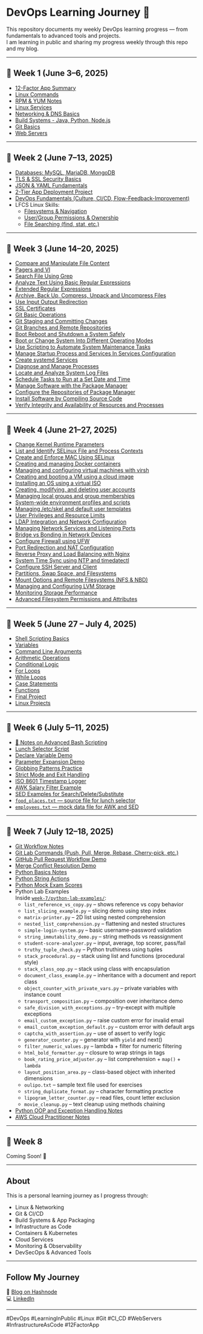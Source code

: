 # DevOps Learning Journey 🚀

This repository documents my weekly DevOps learning progress — from fundamentals to advanced tools and projects.  
I am learning in public and sharing my progress weekly through this repo and my blog.

---

## 📅 Week 1 (June 3–6, 2025)

- [12-Factor App Summary](week-1/12-factor-app-summary.md)
- [Linux Commands](week-1/linux-commands.md)
- [RPM & YUM Notes](week-1/rpm-yum-notes.md)
- [Linux Services](week-1/linux-services.md)
- [Networking & DNS Basics](week-1/networking-dns-basics.md)
- [Build Systems - Java, Python, Node.js](week-1/build-systems-java-python-node.md)
- [Git Basics](week-1/git-basics.md)
- [Web Servers](week-1/web-servers.md)

---

## 📅 Week 2 (June 7–13, 2025)
- [Databases: MySQL, MariaDB, MongoDB](week-2/databases.md)
- [TLS & SSL Security Basics](week-2/tls-ssl.md)
- [JSON & YAML Fundamentals](week-2/json-yaml-basic.md)
- [2-Tier App Deployment Project](week-2/2-tier-deployment.md)
- [DevOps Fundamentals (Culture, CI/CD, Flow-Feedback-Improvement)](week-2/devops-fundamentals.md)
- LFCS Linux Skills:
  - [Filesystems & Navigation](week-2/filesystems-and-navigation.md)
  - [User/Group Permissions & Ownership](week-2/user-groups-perms-ownership.md)
  - [File Searching (find, stat, etc.)](week-2/file-searching.md)

---

## 📅 Week 3 (June 14–20, 2025)
- [Compare and Manipulate File Content](week-3/comparing-manipulating-files.md)
- [Pagers and VI](week-3/pagers-vi.md)
- [Search File Using Grep](week-3/grep.md)
- [Analyze Text Using Basic Regular Expressions](week-3/basic-regex.md)
- [Extended Regular Expressions](week-3/extended-regex.md)
- [Archive, Back Up, Compress, Unpack and Uncompress Files](week-3/archive-compress-backup.md)
- [Use Input Output Redirection](week-3/input-output-redirection.md)
- [SSL Certificates](week-3/ssl-certificates.md)
- [Git Basic Operations](week-3/git-basics.md)
- [Git Staging and Committing Changes](week-3/git-staging-committing.md)
- [Git Branches and Remote Repositories](week-3/git-branches-remote-repositories.md)
- [Boot Reboot and Shutdown a System Safely](week-3/boot-reboot-shutdown.md)
- [Boot or Change System Into Different Operating Modes](week-3/operating-modes.md)
- [Use Scripting to Automate System Maintenance Tasks](week-3/scripting-to-automate.md)
- [Manage Startup Process and Services In Services Configuration](week-3/startup-process-services.md)
- [Create systemd Services](week-3/systemd-services.md)
- [Diagnose and Manage Processes](week-3/diagnose-manage-processes.md)
- [Locate and Analyze System Log Files](week-3/system-log-files.md)
- [Schedule Tasks to Run at a Set Date and Time](week-3/schedule-tasks.md)
- [Manage Software with the Package Manager](week-3/package-manager.md)
- [Configure the Repositories of Package Manager](week-3/configure-package-manager.md)
- [Install Software by Compiling Source Code](week-3/compiling-source-code.md)
- [Verify Integrity and Availability of Resources and Processes](week-3/verify-integrity-availability.md)
  
---
## 📅 Week 4 (June 21–27, 2025)

- [Change Kernel Runtime Parameters](week-4/kernel-parameters.md)
- [List and Identify SELinux File and Process Contexts](week-4/selinux-contexts.md)
- [Create and Enforce MAC Using SELinux](week-4/selinux-mac-enforcement.md)
- [Creating and managing Docker containers](week-4/containers.md)
- [Managing and configuring virtual machines with virsh](week-4/vms-basics.md)
- [Creating and booting a VM using a cloud image](week-4/vms-installation.md)
- [Installing an OS using a virtual ISO](week-4/vms-install-from-iso.md)
- [Creating, modifying, and deleting user accounts](week-4/user-management.md)
- [Managing local groups and group memberships](week-4/group-management.md)
- [System-wide environment profiles and scripts](week-4/env-management.md)
- [Managing /etc/skel and default user templates](week-4/template-env.md)
- [User Privileges and Resource Limits](week-4/user-privileges-resource-limits.md)
- [LDAP Integration and Network Configuration](week-4/ldap-network-config.md)
- [Managing Network Services and Listening Ports](week-4/network-services.md)
- [Bridge vs Bonding in Network Devices](week-4/bridge-vs-bonding.md)
- [Configure Firewall using UFW](week-4/firewall-ufw.md)
- [Port Redirection and NAT Configuration](week-4/port-redirection-nat.md)
- [Reverse Proxy and Load Balancing with Nginx](week-4/nginx-reverseproxy-loadbalancer.md)
- [System Time Sync using NTP and timedatectl](week-4/htp-time-sync.md)
- [Configure SSH Server and Client](week-4/ssh-server-client.md)
- [Partitions, Swap Space, and Filesystems](week-4/partitions-and-filesystems.md)
- [Mount Options and Remote Filesystems (NFS & NBD)](week-4/mount-options-and-remote-fs.md)
- [Managing and Configuring LVM Storage](week-4/lvm-storage.md)
- [Monitoring Storage Performance](week-4/storage-monitoring.md)
- [Advanced Filesystem Permissions and Attributes](week-4/advanced-fs-permissions.md)

---

## 📅 Week 5 (June 27 – July 4, 2025)

- [Shell Scripting Basics](week-5/basics)
- [Variables](week-5/variables)
- [Command Line Arguments](week-5/command-line-arguments)
- [Arithmetic Operations](week-5/arithmethic-operations)
- [Conditional Logic](week-5/conditional-logic)
- [For Loops](week-5/for-loops)
- [While Loops](week-5/while-loops)
- [Case Statements](week-5/case-statements)
- [Functions](week-5/functions)
- [Final Project](week-5/final-project)
- [Linux Projects](https://github.com/Anandhu97461/linux-projects)

---

## 📅 Week 6 (July 5–11, 2025)
- [📝 Notes on Advanced Bash Scripting](week-6/notes.md)
- [Lunch Selector Script](week-6/lunch_selector.sh)
- [Declare Variable Demo](week-6/declare_demo.sh)
- [Parameter Expansion Demo](week-6/parameter_expansion.sh)
- [Globbing Patterns Practice](week-6/globbing_patterns.sh)
- [Strict Mode and Exit Handling](week-6/strict_mode_demo.sh)
- [ISO 8601 Timestamp Logger](week-6/timestamp_logger.sh)
- [AWK Salary Filter Example](week-6/awk_salary_filter.sh)
- [SED Examples for Search/Delete/Substitute](week-6/sed_examples.sh)
- [`food_places.txt` — source file for lunch selector](week-6/food_places.txt)  
- [`employees.txt` — mock data file for AWK and SED](week-6/employees.txt)

---

## 📅 Week 7 (July 12–18, 2025)

- [Git Workflow Notes](week-7/git-workflow-notes.md)
- [Git Lab Commands (Push, Pull, Merge, Rebase, Cherry-pick, etc.)](week-7/git-lab-commands.md)
- [GitHub Pull Request Workflow Demo](week-7/git-pr-workflow-demo.md)
- [Merge Conflict Resolution Demo](week-7/merge-conflict-demo.txt)
- [Python Basics Notes](week-7/python-notes.md)
- [Python String Actions](week-7/string-actions-notes.md)
- [Python Mock Exam Scores](week-7/python-mock-exam-scores.md)
- Python Lab Examples  
  Inside [`week-7/python-lab-examples/`](week-7/python-lab-examples/):  
    - `list_reference_vs_copy.py` – shows reference vs copy behavior  
    - `list_slicing_example.py` – slicing demo using step index  
    - `matrix-printer.py` – 2D list using nested comprehension  
    - `nested_list_comprehension.py` – flattening and nested structures  
    - `simple-login-system.py` – basic username-password validation  
    - `string_immutability_demo.py` – string methods vs reassignment  
    - `student-score-analyzer.py` – input, average, top scorer, pass/fail  
    - `truthy_tuple_check.py` – Python truthiness using tuples
    - `stack_procedural.py` – stack using list and functions (procedural style)  
    - `stack_class_oop.py` – stack using class with encapsulation  
    - `document_class_example.py` – inheritance with a document and report class  
    - `object_counter_with_private_vars.py` – private variables with instance count  
    - `transport_composition.py` – composition over inheritance demo  
    - `safe_division_with_exceptions.py` – try-except with multiple exceptions  
    - `email_custom_exception.py` – raise custom error for invalid email  
    - `email_custom_exception_default.py` – custom error with default args  
    - `captcha_with_assertion.py` – use of assert to verify logic  
    - `generator_counter.py` – generator with `yield` and next()  
    - `filter_numeric_values.py` – lambda + filter for numeric filtering  
    - `html_bold_formatter.py` – closure to wrap strings in tags  
    - `book_rating_price_adjuster.py` – list comprehension + `map()` + `lambda`  
    - `layout_position_area.py` – class-based object with inherited dimensions  
    - `oulipo.txt` – sample text file used for exercises  
    - `string_duplicate_format.py` – character formatting practice  
    - `lipogram_letter_counter.py` – read files, count letter exclusion  
    - `movie_cleanup.py` – text cleanup using methods chaining
- [Python OOP and Exception Handling Notes](week-7/python-oop-exception-notes.md)
- [AWS Cloud Practitioner Notes](week-7/aws-notes.md)

---

## 📅 Week 8
Coming Soon! 🚀

---


## About

This is a personal learning journey as I progress through:
- Linux & Networking
- Git & CI/CD
- Build Systems & App Packaging
- Infrastructure as Code
- Containers & Kubernetes
- Cloud Services
- Monitoring & Observability
- DevSecOps & Advanced Tools

---

## Follow My Journey

📗 [Blog on Hashnode](https://logs-of-devops.hashnode.dev/)  
💻 [LinkedIn](https://www.linkedin.com/in/anandhu-p-a-307771369/)

---

#DevOps #LearningInPublic #Linux #Git #CI_CD #WebServers #InfrastructureAsCode #12FactorApp
